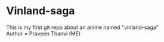 # Vinland-saga
This is my first git repo about an anime named "vinland-saga"
<br>
Author = Praveen Thanvi (ME)
